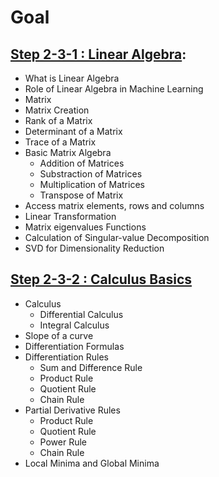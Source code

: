 # Goal

## [Step 2-3-1 : Linear Algebra](01_Linear_Algebra.ipynb):

- What is Linear Algebra
- Role of Linear Algebra in Machine Learning
- Matrix
- Matrix Creation
- Rank of a Matrix
- Determinant of a Matrix
- Trace of a Matrix
- Basic Matrix Algebra
  - Addition of Matrices
  - Substraction of Matrices
  - Multiplication of Matrices
  - Transpose of Matrix
- Access matrix elements, rows and columns
- Linear Transformation
- Matrix eigenvalues Functions
- Calculation of Singular-value Decomposition
- SVD for Dimensionality Reduction

## [Step 2-3-2 : Calculus Basics](02_Calculus_basics.ipynb)

- Calculus
  - Differential Calculus
  - Integral Calculus
- Slope of a curve
- Differentiation Formulas
- Differentiation Rules
  - Sum and Difference Rule
  - Product Rule
  - Quotient Rule
  - Chain Rule
- Partial Derivative Rules
  - Product Rule
  - Quotient Rule
  - Power Rule
  - Chain Rule
- Local Minima and Global Minima
